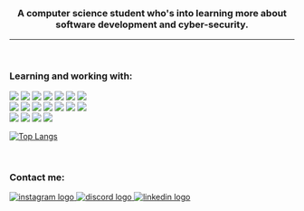 <br clear="both">

<h3 align="center">A computer science student who's into learning more about <br>
  software development and cyber-security.</h3>

<hr>
<br>

<h3 align="left">Learning and working with: </h3>
<p align="left">
      <img src="https://skillicons.dev/icons?i=c" />
      <img src="https://skillicons.dev/icons?i=java">
      <img src="https://skillicons.dev/icons?i=py">
      <img src="https://skillicons.dev/icons?i=html">
      <img src="https://skillicons.dev/icons?i=css">
      <img src="https://skillicons.dev/icons?i=js">
      <img src="https://skillicons.dev/icons?i=ts">
      <br>
      <img src="https://skillicons.dev/icons?i=dart">
      <img src="https://skillicons.dev/icons?i=flutter">
      <img src="https://skillicons.dev/icons?i=firebase">
      <img src="https://skillicons.dev/icons?i=nodejs">
      <img src="https://skillicons.dev/icons?i=npm">
      <img src="https://skillicons.dev/icons?i=express">
      <img src="https://skillicons.dev/icons?i=mongodb">
      <br>
      <img src="https://skillicons.dev/icons?i=git">
      <img src="https://skillicons.dev/icons?i=kali">
      <img src="https://skillicons.dev/icons?i=androidstudio">
      <img src="https://skillicons.dev/icons?i=vscode">
</p>

[![Top Langs](https://github-readme-stats.vercel.app/api/top-langs/?username=aamxh&layout=compact&hide=cmake,cpp)](https://github.com/anuraghazra/github-readme-stats)

<br clear="both">
  <h3 align="left">Contact me: </h3>
  <p align="left">
      <a href="https://instagram.com/a.a.mxh/" target="_blank">
    <img src="https://skillicons.dev/icons?i=instagram" alt="instagram logo"  />
  </a>
  <a href="https://discordapp.com/users/1158869218641580076" target="_blank">
    <img src="https://skillicons.dev/icons?i=discord" alt="discord logo"  />
  </a>
  <a href="https://www.linkedin.com/in/mohamed-alsayed-ahmed-b16311317/" target="_blank">
    <img src="https://skillicons.dev/icons?i=linkedin" alt="linkedin logo"  />
  </a>
  </p>
